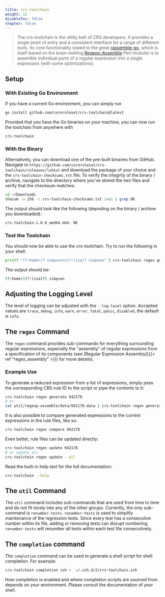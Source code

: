```yaml
---
title: crs-toolchain
weight: 12
disableToc: false
chapter: false
---
```


> The crs-toolchain is the utility belt of CRS developers. It provides a single point of entry and a consistent interface for a range of different tools. Its core functionality (owed to the great [rassemble-go](https://github.com/itchyny/rassemble-go), which is itself based on the brain-melting [Regexp::Assemble](https://github.com/ronsavage/Regexp-Assemble) Perl module) is to assemble individual parts of a regular expression into a single expression (with some optimizations).

## Setup

### With Existing Go Environment

If you have a current Go environment, you can simply run

```bash
go install github.com/coreruleset/crs-toolchain@latest
```

Provided that you have the Go binaries on your machine, you can now run the toolchain from anywhere with

```bash
crs-toolchain
```

### With the Binary

Alternatively, you can download one of the pre-built binaries from GitHub. Navigate to `https://github.com/coreruleset/crs-toolchain/releases/latest` and download the package of your choice and the `crs-toolchain-checksums.txt` file. To verify the integrity of the binary / archive, navigate to the directory where you've stored the two files and verify that the checksum matches:

```bash
cd ~/Downloads
shasum -a 256 -c crs-toolchain-checksums.txt 2>&1 | grep OK
```

The output should look like the following (depnding on the binary / archive you downloaded):

```bash
crs-toolchain-1.0.0_amd64.deb: OK
```

### Test the Toolchain

You should now be able to use the crs-toolchain. Try to run the following in your shell:

```bash
printf "(?:homer)? simpson\n(?:lisa)? simpson" | crs-toolchain regex generate -
```

The output should be:

```bash
(?:homer|(?:lisa)?) simpson
```

## Adjusting the Logging Level

The level of logging can be adjusted with the `--log-level` option. Accepted values are  `trace`, `debug`, `info`, `warn`, `error`, `fatal`, `panic`, `disabled`, the default is `info`.

## The `regex` Command

The `regex` command provides sub-commands for everything surrounding regular expressions, especially the "assembly" of regular expressions from a specification of its components (see [Regular Expression Assembly]({{< ref "regex_assembly" >}}) for more details).

### Example Use

To generate a reduced expression from a list of expressions, simply pass the corresponding CRS rule ID to the script or pipe the contents to it:

```bash
crs-toolchain regex generate 942170
# or
cat util/regexp-assemble/data/942170.data | crs-toolchain regex generate -
```

It is also possible to compare generated expressions to the current expressions in the rule files, like so:

```bash
crs-toolchain regex compare 942170
```

Even better, rule files can be updated directly:

```bash
crs-toolchain regex update 942170
# or update all
crs-toolchain regex update --all
```

Read the built-in help text for the full documentation:

```bash
crs-toolchain --help
```

## The `util` Command

The `util` command includes sub-commands that are used from time to time and do not fit nicely into any of the other groups. Currently, the only sub-command is `renumber-tests`. `renumber-tests` is used to simplify maintenance of the regression tests. Since every test has a consecutive number within its file, adding or removing tests can disrupt numbering. `renumber-tests` will renumber all tests within each test file consecutively.

## The `completion` command

The `completion` command can be used to generate a shell script for shell completion. For example:

```bash
crs-toolchain completion zsh >  ~/.zsh.d/2/crs-toolchain.zsh
```

How completion is enabled and where completion scripts are sourced from depends on your environment. Please consult the documentation of your shell.
